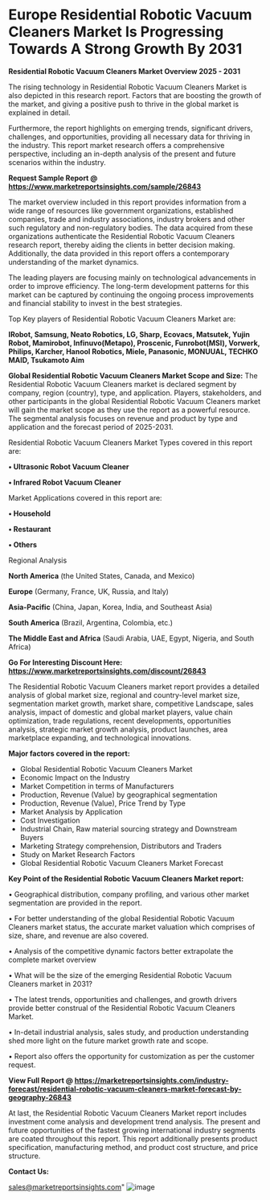   # Europe Residential Robotic Vacuum Cleaners Market Is Progressing Towards A Strong Growth By 2031

<Strong> Residential Robotic Vacuum Cleaners Market Overview 2025 - 2031</strong>

The rising technology in Residential Robotic Vacuum Cleaners Market is also depicted in this research report. Factors that are boosting the growth of the market, and giving a positive push to thrive in the global market is explained in detail.

Furthermore, the report highlights on emerging trends, significant drivers, challenges, and opportunities, providing all necessary data for thriving in the industry. This report market research offers a comprehensive perspective, including an in-depth analysis of the present and future scenarios within the industry.

<strong>Request Sample Report @ <a href=https://www.marketreportsinsights.com/sample/26843>https://www.marketreportsinsights.com/sample/26843</a></strong>

The market overview included in this report provides information from a wide range of resources like government organizations, established companies, trade and industry associations, industry brokers and other such regulatory and non-regulatory bodies. The data acquired from these organizations authenticate the Residential Robotic Vacuum Cleaners research report, thereby aiding the clients in better decision making. Additionally, the data provided in this report offers a contemporary understanding of the market dynamics.

The leading players are focusing mainly on technological advancements in order to improve efficiency. The long-term development patterns for this market can be captured by continuing the ongoing process improvements and financial stability to invest in the best strategies.

Top Key players of Residential Robotic Vacuum Cleaners Market are:

<strong>IRobot, Samsung, Neato Robotics, LG, Sharp, Ecovacs, Matsutek, Yujin Robot, Mamirobot, Infinuvo(Metapo), Proscenic, Funrobot(MSI), Vorwerk, Philips, Karcher, Hanool Robotics, Miele, Panasonic, MONUUAL, TECHKO MAID, Tsukamoto Aim</strong>

<strong><b>Global Residential Robotic Vacuum Cleaners Market Scope and Size:</b></strong>
The Residential Robotic Vacuum Cleaners market is declared segment by company, region (country), type, and application. Players, stakeholders, and other participants in the global Residential Robotic Vacuum Cleaners market will gain the market scope as they use the report as a powerful resource. The segmental analysis focuses on revenue and product by type and application and the forecast period of 2025-2031.

Residential Robotic Vacuum Cleaners Market Types covered in this report are:

<strong>• Ultrasonic Robot Vacuum Cleaner

• Infrared Robot Vacuum Cleaner</strong>

Market Applications covered in this report are:

<strong>• Household

• Restaurant

• Others</strong> 

Regional Analysis

<strong>North America</strong> (the United States, Canada, and Mexico)

<strong>Europe</strong> (Germany, France, UK, Russia, and Italy)

<strong>Asia-Pacific</strong> (China, Japan, Korea, India, and Southeast Asia)

<strong>South America</strong> (Brazil, Argentina, Colombia, etc.)

<strong>The Middle East and Africa</strong> (Saudi Arabia, UAE, Egypt, Nigeria, and South Africa)

<strong>Go For Interesting Discount Here: <a href=https://www.marketreportsinsights.com/discount/26843>https://www.marketreportsinsights.com/discount/26843</a></strong>

The Residential Robotic Vacuum Cleaners market report provides a detailed analysis of global market size, regional and country-level market size, segmentation market growth, market share, competitive Landscape, sales analysis, impact of domestic and global market players, value chain optimization, trade regulations, recent developments, opportunities analysis, strategic market growth analysis, product launches, area marketplace expanding, and technological innovations.

<strong><b>Major factors covered in the report:</b></strong>
<ul>
  <li>Global Residential Robotic Vacuum Cleaners Market </li>
  <li>Economic Impact on the Industry</li>
  <li>Market Competition in terms of Manufacturers</li>
  <li>Production, Revenue (Value) by geographical segmentation</li>
  <li>Production, Revenue (Value), Price Trend by Type</li>
  <li>Market Analysis by Application</li>
  <li>Cost Investigation</li>
  <li>Industrial Chain, Raw material sourcing strategy and Downstream Buyers</li>
  <li>Marketing Strategy comprehension, Distributors and Traders</li>
  <li>Study on Market Research Factors</li>
  <li>Global Residential Robotic Vacuum Cleaners Market Forecast</li>
</ul>

<strong><b>Key Point of the Residential Robotic Vacuum Cleaners Market report:</b></strong>

• Geographical distribution, company profiling, and various other market segmentation are provided in the report.

• For better understanding of the global Residential Robotic Vacuum Cleaners market status, the accurate market valuation which comprises of size, share, and revenue are also covered.

• Analysis of the competitive dynamic factors better extrapolate the complete market overview

• What will be the size of the emerging Residential Robotic Vacuum Cleaners market in 2031?

• The latest trends, opportunities and challenges, and growth drivers provide better construal of the Residential Robotic Vacuum Cleaners Market.

• In-detail industrial analysis, sales study, and production understanding shed more light on the future market growth rate and scope.

• Report also offers the opportunity for customization as per the customer request.

<strong><b>View Full Report @ <a href=https://marketreportsinsights.com/industry-forecast/residential-robotic-vacuum-cleaners-market-forecast-by-geography-26843>https://marketreportsinsights.com/industry-forecast/residential-robotic-vacuum-cleaners-market-forecast-by-geography-26843</a></b></strong>


At last, the Residential Robotic Vacuum Cleaners Market report includes investment come analysis and development trend analysis. The present and future opportunities of the fastest growing international industry segments are coated throughout this report. This report additionally presents product specification, manufacturing method, and product cost structure, and price structure.

<strong>Contact Us:</strong>

sales@marketreportsinsights.com"
![image](https://github.com/user-attachments/assets/ba4c465a-b5e9-4383-89bc-08696ecd8e57)
